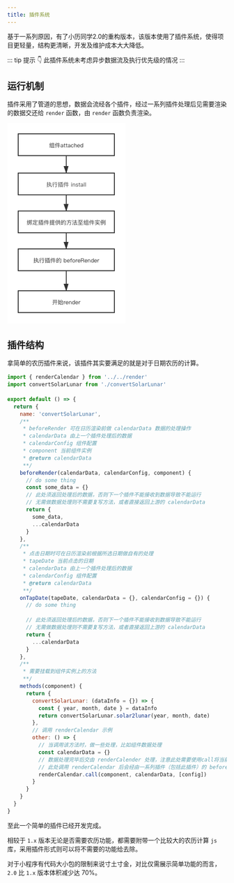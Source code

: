 ```yaml
---
title: 插件系统
---
```


基于一系列原因，有了小历同学2.0的重构版本，该版本使用了插件系统，使得项目更轻量，结构更清晰，开发及维护成本大大降低。

::: tip 提示 👇
此插件系统未考虑异步数据流及执行优先级的情况
:::

## 运行机制

插件采用了管道的思想，数据会流经各个插件，经过一系列插件处理后见需要渲染的数据交还给 `render` 函数，由 `render` 函数负责渲染。

![](../.vuepress/public/process.png)

## 插件结构

拿简单的农历插件来说，该插件其实要满足的就是对于日期农历的计算。

``` js
import { renderCalendar } from '../../render'
import convertSolarLunar from './convertSolarLunar'

export default () => {
  return {
    name: 'convertSolarLunar',
    /**
     * beforeRender 可在日历渲染前做 calendarData 数据的处理操作
     * calendarData 由上一个插件处理后的数据
     * calendarConfig 组件配置
     * component 当前组件实例
     * @return calendarData
     **/
    beforeRender(calendarData, calendarConfig, component) {
      // do some thing
      const some_data = {}
      // 此处须返回处理后的数据，否则下一个插件不能接收到数据导致不能运行
      // 无需做数据处理则不需要复写方法，或者直接返回上游的 calendarData
      return {
        some_data,
        ...calendarData
      }
    },
    /**
     * 点击日期时可在日历渲染前根据所选日期做自有的处理
     * tapeDate 当前点击的日期
     * calendarData 由上一个插件处理后的数据
     * calendarConfig 组件配置
     * @return calendarData
     **/
    onTapDate(tapeDate, calendarData = {}, calendarConfig = {}) {
      // do some thing

      // 此处须返回处理后的数据，否则下一个插件不能接收到数据导致不能运行
      // 无需做数据处理则不需要复写方法，或者直接返回上游的 calendarData
      return {
        ...calendarData
      }
    },
    /**
     * 需要挂载到组件实例上的方法
     **/
    methods(component) {
      return {
        convertSolarLunar: (dataInfo = {}) => {
          const { year, month, date } = dataInfo
          return convertSolarLunar.solar2lunar(year, month, date)
        },
        // 调用 renderCalendar 示例
        other: () => {
          // 当调用该方法时，做一些处理，比如组件数据处理
          const calendarData = {}
          // 数据处理完毕后交由 renderCalender 处理，注意此处需要使用call将当前组件的实例绑定到 renderCalendar 上
          // 此处调用 renderCalendar 后会经由一系列插件（包括此插件）的 beforeRender 处理
          renderCalendar.call(component, calendarData, [config])
        }
      }
    }
  }
}
```

至此一个简单的插件已经开发完成。

相较于 `1.x` 版本无论是否需要农历功能，都需要附带一个比较大的农历计算 `js` 库，采用插件形式则可以将不需要的功能给去除。

对于小程序有代码大小包的限制来说寸土寸金，对比仅需展示简单功能的而言，`2.0` 比 `1.x` 版本体积减少达 70%。